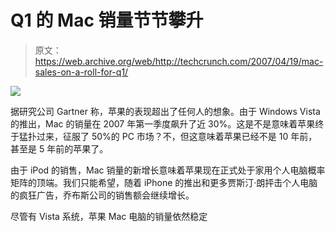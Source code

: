 # Q1 的 Mac 销量节节攀升

> 原文：<https://web.archive.org/web/http://techcrunch.com/2007/04/19/mac-sales-on-a-roll-for-q1/>

![](img/9ca26fd3e30c7d7dc34e8ea237c0bca1.png)

据研究公司 Gartner 称，苹果的表现超出了任何人的想象。由于 Windows Vista 的推出，Mac 的销量在 2007 年第一季度飙升了近 30%。这是不是意味着苹果终于猛扑过来，征服了 50%的 PC 市场？不，但这意味着苹果已经不是 10 年前，甚至是 5 年前的苹果了。

由于 iPod 的销售，Mac 销量的新增长意味着苹果现在正式处于家用个人电脑概率矩阵的顶端。我们只能希望，随着 iPhone 的推出和更多贾斯汀·朗抨击个人电脑的疯狂广告，乔布斯公司的销售额会继续增长。

尽管有 Vista 系统，苹果 Mac 电脑的销量依然稳定